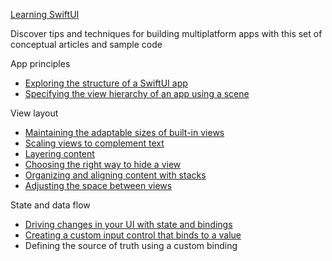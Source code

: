 [Learning SwiftUI](https://developer.apple.com/tutorials/swiftui-concepts)

Discover tips and techniques for building multiplatform apps with this set of conceptual articles and sample code

App principles
* [Exploring the structure of a SwiftUI app](https://developer.apple.com/tutorials/swiftui-concepts/exploring-the-structure-of-a-swiftui-app)
* [Specifying the view hierarchy of an app using a scene](https://developer.apple.com/tutorials/swiftui-concepts/specifying-the-view-hierarchy-of-an-app-using-a-scene)

View layout
* [Maintaining the adaptable sizes of built-in views](https://developer.apple.com/tutorials/swiftui-concepts/maintaining-the-adaptable-sizes-of-built-in-views)
* [Scaling views to complement text](https://developer.apple.com/tutorials/swiftui-concepts/scaling-views-to-complement-text)
* [Layering content](https://developer.apple.com/tutorials/swiftui-concepts/layering-content)
* [Choosing the right way to hide a view](https://developer.apple.com/tutorials/swiftui-concepts/choosing-the-right-way-to-hide-a-view)
* [Organizing and aligning content with stacks](https://developer.apple.com/tutorials/swiftui-concepts/organizing-and-aligning-content-with-stacks)
* [Adjusting the space between views](https://developer.apple.com/tutorials/swiftui-concepts/adjusting-the-space-between-views)

State and data flow
* [Driving changes in your UI with state and bindings](https://developer.apple.com/tutorials/swiftui-concepts/driving-changes-in-your-ui-with-state-and-bindings)
* [Creating a custom input control that binds to a value](https://developer.apple.com/tutorials/swiftui-concepts/creating-a-custom-input-control-that-binds-to-a-value)
* Defining the source of truth using a custom binding
